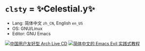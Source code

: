 # `clsty` = ✨Celestial.y✨
- Lang: 简体中文 `zh_CN`, English `en_US`
- OS: GNU/Linux
- Editor: GNU Emacs

[![中国用户友好型 Arch Live CD](https://github-readme-stats.vercel.app/api/pin?username=clsty&repo=arCNiso&show_owner=true&title=arCN&title_color=fff&icon_color=fff&text_color=fff&bg_color=30,e96443,904e95)](https://github.com/clsty/arCNiso)
[![简体中文的 Emacs Evil 实践式教程](https://github-readme-stats.vercel.app/api/pin?username=clsty&repo=evil-tutor-sc&theme=one_dark_pro)](https://github.com/clsty/evil-tutor-sc)